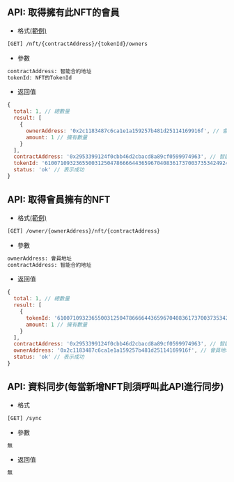 ## API: 取得擁有此NFT的會員
- 格式[(範例)](https://node1.apgame001.com/nft/0x2953399124f0cbb46d2cbacd8a89cf0599974963/61007109323655003125047866664436596704083617370037353424924359052686341963777/owners)
```bash
[GET] /nft/{contractAddress}/{tokenId}/owners
```

- 參數
```bash
contractAddress: 智能合約地址
tokenId: NFT的TokenId
```

- 返回值
```js
{
  total: 1, // 總數量
  result: [
    {
      ownerAddress: '0x2c1183487c6ca1e1a159257b481d25114169916f', // 會員地址
      amount: 1 // 擁有數量
    }
  ],
  contractAddress: '0x2953399124f0cbb46d2cbacd8a89cf0599974963', // 智能合約地址
  tokenId: '61007109323655003125047866664436596704083617370037353424924359052686341963777', // NFT的TokenId
  status: 'ok' // 表示成功
}
```

## API: 取得會員擁有的NFT
- 格式[(範例)](https://node1.apgame001.com/owner/0x2c1183487c6ca1e1a159257b481d25114169916f/nft/0x2953399124f0cbb46d2cbacd8a89cf0599974963)
```bash
[GET] /owner/{ownerAddress}/nft/{contractAddress}
```

- 參數
```bash
ownerAddress: 會員地址
contractAddress: 智能合約地址
```

- 返回值
```js
{
  total: 1, // 總數量
  result: [
    {
      tokenId: '61007109323655003125047866664436596704083617370037353424924359052686341963777', // NFT的TokenId
      amount: 1 // 擁有數量
    }
  ],
  contractAddress: '0x2953399124f0cbb46d2cbacd8a89cf0599974963', // 智能合約地址
  ownerAddress: '0x2c1183487c6ca1e1a159257b481d25114169916f', // 會員地址
  status: 'ok' // 表示成功
}
```

## API: 資料同步(每當新增NFT則須呼叫此API進行同步)
- 格式
```bash
[GET] /sync
```

- 參數
```bash
無
```

- 返回值
```js
無
```
